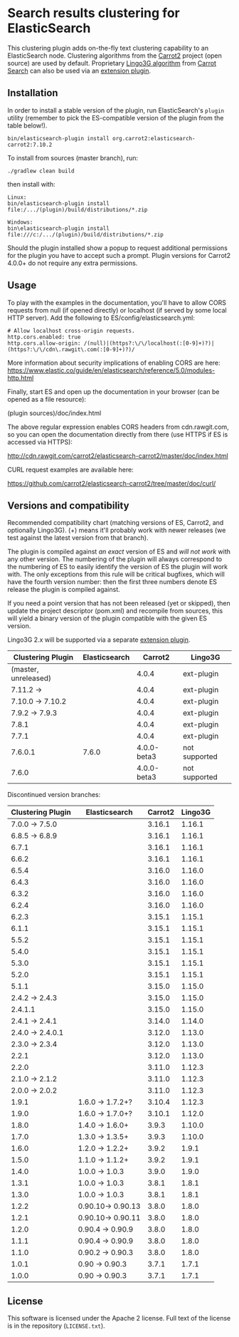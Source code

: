 Search results clustering for ElasticSearch
===========================================

This clustering plugin adds on-the-fly text clustering capability
to an ElasticSearch node. Clustering algorithms from the
[Carrot2](https://github.com/carrot2/carrot2) project (open source)
are used by default. Proprietary [Lingo3G algorithm](https://carrotsearch.com/lingo3g/) 
from [Carrot Search](https://carrotsearch.com) can also be used
via an [extension plugin](https://github.com/carrotsearch/elasticsearch-lingo3g). 


Installation
------------

In order to install a stable version of the plugin, 
run ElasticSearch's `plugin` utility (remember to pick the
ES-compatible version of the plugin from the table below!).

    bin/elasticsearch-plugin install org.carrot2:elasticsearch-carrot2:7.10.2

To install from sources (master branch), run:

    ./gradlew clean build

then install with:

    Linux:
    bin/elasticsearch-plugin install file:/.../(plugin)/build/distributions/*.zip

    Windows:
    bin\elasticsearch-plugin install file:///c:/.../(plugin)/build/distributions/*.zip

Should the plugin installed show a popup to request additional
permissions for the plugin you have to accept such a prompt. Plugin
versions for Carrot2 4.0.0+ do not require any extra permissions.


Usage
-----

To play with the examples in the documentation, you'll have to allow 
CORS requests from null (if opened directly) or localhost (if served 
by some local HTTP server). Add the following to ES/config/elasticsearch.yml:

```
# Allow localhost cross-origin requests.
http.cors.enabled: true
http.cors.allow-origin: /(null)|(https?:\/\/localhost(:[0-9]+)?)|(https?:\/\/cdn\.rawgit\.com(:[0-9]+)?)/
```

More information about security implications of enabling CORS are here:
https://www.elastic.co/guide/en/elasticsearch/reference/5.0/modules-http.html

Finally, start ES and open up the documentation in your browser 
(can be opened as a file resource):
  
(plugin sources)/doc/index.html

The above regular expression enables CORS headers from cdn.rawgit.com, so you can open 
the documentation directly from there (use HTTPS if ES is accessed via
HTTPS):

http://cdn.rawgit.com/carrot2/elasticsearch-carrot2/master/doc/index.html

CURL request examples are available here:

https://github.com/carrot2/elasticsearch-carrot2/tree/master/doc/curl/


Versions and compatibility
--------------------------

Recommended compatibility chart (matching versions of ES, Carrot2, 
and optionally Lingo3G). (+) means it'll probably work with newer
releases (we test against the latest version from that branch). 

The plugin is compiled against *an exact* version of ES 
and *will not work* with any other version. The numbering of the plugin
will always correspond to the numbering of ES to easily identify
the version of ES the plugin will work with. The only exceptions from this rule
will be critical bugfixes, which will have the fourth version number: then
the first three numbers denote ES release the plugin is compiled against.

If you need a point version that has not been released (yet or skipped),
then update the project descriptor (pom.xml) and recompile from sources,
this will yield a binary version of the plugin compatible with the 
given ES version.

Lingo3G 2.x will be supported via a separate
[extension plugin](https://github.com/carrotsearch/elasticsearch-lingo3g).

| Clustering Plugin | Elasticsearch          | Carrot2     |     Lingo3G   |
| ---               |                    --- | ---         |     ---       |
| (master, unreleased) |                     | 4.0.4       | ext-plugin    |
| 7.11.2 ->         |                        | 4.0.4       | ext-plugin    |
| 7.10.0 -> 7.10.2  |                        | 4.0.4       | ext-plugin    |
| 7.9.2 -> 7.9.3    |                        | 4.0.4       | ext-plugin    |
| 7.8.1             |                        | 4.0.4       | ext-plugin    |
| 7.7.1             |                        | 4.0.4       | ext-plugin    |
| 7.6.0.1           | 7.6.0                  | 4.0.0-beta3 | not supported |
| 7.6.0             |                        | 4.0.0-beta3 | not supported |

Discontinued version branches:

| Clustering Plugin | Elasticsearch          | Carrot2 | Lingo3G |
| ---               |                    --- | ---     | ---     |
| 7.0.0 -> 7.5.0    |                        | 3.16.1  | 1.16.1        |
| 6.8.5 -> 6.8.9    |                        | 3.16.1  | 1.16.1        |
| 6.7.1             |                        | 3.16.1  | 1.16.1  |
| 6.6.2             |                        | 3.16.1  | 1.16.1  |
| 6.5.4             |                        | 3.16.0  | 1.16.0  |
| 6.4.3             |                        | 3.16.0  | 1.16.0  |
| 6.3.2             |                        | 3.16.0  | 1.16.0  |
| 6.2.4             |                        | 3.16.0  | 1.16.0  |
| 6.2.3             |                        | 3.15.1  | 1.15.1  |
| 6.1.1             |                        | 3.15.1  | 1.15.1  |
| 5.5.2             |                        | 3.15.1  | 1.15.1  |
| 5.4.0             |                        | 3.15.1  | 1.15.1  |
| 5.3.0             |                        | 3.15.1  | 1.15.1  |
| 5.2.0             |                        | 3.15.1  | 1.15.1  |
| 5.1.1             |                        | 3.15.0  | 1.15.0  |
| 2.4.2 -> 2.4.3    |                        | 3.15.0  | 1.15.0  |
| 2.4.1.1           |                        | 3.15.0  | 1.15.0  |
| 2.4.1 -> 2.4.1    |                        | 3.14.0  | 1.14.0  |
| 2.4.0 -> 2.4.0.1  |                        | 3.12.0  | 1.13.0  |
| 2.3.0 -> 2.3.4    |                        | 3.12.0  | 1.13.0  |
| 2.2.1             |                        | 3.12.0  | 1.13.0  |
| 2.2.0             |                        | 3.11.0  | 1.12.3  |
| 2.1.0 -> 2.1.2    |                        | 3.11.0  | 1.12.3  |
| 2.0.0 -> 2.0.2    |                        | 3.11.0  | 1.12.3  |
| 1.9.1             | 1.6.0  -> 1.7.2+?      | 3.10.4  | 1.12.3  |
| 1.9.0             | 1.6.0  -> 1.7.0+?      | 3.10.1  | 1.12.0  |
| 1.8.0             | 1.4.0  -> 1.6.0+       | 3.9.3   | 1.10.0  |
| 1.7.0             | 1.3.0  -> 1.3.5+       | 3.9.3   | 1.10.0  |
| 1.6.0             | 1.2.0  -> 1.2.2+       | 3.9.2   |  1.9.1  |
| 1.5.0             | 1.1.0  -> 1.1.2+       | 3.9.2   |  1.9.1  |
| 1.4.0             | 1.0.0  -> 1.0.3        | 3.9.0   |  1.9.0  |
| 1.3.1             | 1.0.0  -> 1.0.3        | 3.8.1   |  1.8.1  |
| 1.3.0             | 1.0.0  -> 1.0.3        | 3.8.1   |  1.8.1  |
| 1.2.2             | 0.90.10-> 0.90.13      | 3.8.0   |  1.8.0  |
| 1.2.1             | 0.90.10-> 0.90.11      | 3.8.0   |  1.8.0  |
| 1.2.0             | 0.90.4 -> 0.90.9       | 3.8.0   |  1.8.0  |
| 1.1.1             | 0.90.4 -> 0.90.9       | 3.8.0   |  1.8.0  |
| 1.1.0             | 0.90.2 -> 0.90.3       | 3.8.0   |  1.8.0  |
| 1.0.1             | 0.90   -> 0.90.3       | 3.7.1   |  1.7.1  |
| 1.0.0             | 0.90   -> 0.90.3       | 3.7.1   |  1.7.1  |

License
-------

This software is licensed under the Apache 2 license. Full text
of the license is in the repository (`LICENSE.txt`).
